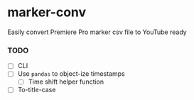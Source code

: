 # marker-conv

Easily convert Premiere Pro marker csv file to YouTube ready

### TODO

-   [ ] CLI
-   [ ] Use `pandas` to object-ize timestamps
    -   [ ] Time shift helper function
-   [ ] To-title-case

